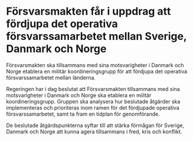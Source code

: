 # Försvarsmakten får i uppdrag att fördjupa det operativa försvarssamarbetet mellan Sverige, Danmark och Norge

Försvarsmakten ska tillsammans med sina motsvarigheter i Danmark och Norge etablera en militär koordineringsgrupp för att fördjupa det operativa försvarssamarbetet mellan länderna.

Regeringen har i dag beslutat att Försvarsmakten tillsammans med sina motsvarigheter i Danmark och Norge ska etablera en militär koordineringsgrupp. Gruppen ska analysera hur beslutade åtgärder ska implementeras och prioriteras inom ramen för det fördjupade operativa försvarssamarbetet, samt ta fram en tidplan för genomförande.

De beslutade åtgärdspunkterna syftar till att stärka förmågan för Sverige, Danmark och Norge att kunna agera tillsammans i fred, kris och konflikt.
